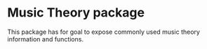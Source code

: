 # Music Theory package

This package has for goal to expose commonly used music theory information and functions.
